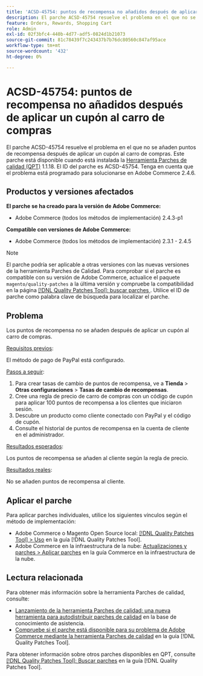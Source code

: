 ```yaml
---
title: 'ACSD-45754: puntos de recompensa no añadidos después de aplicar un cupón al carro de compras'
description: El parche ACSD-45754 resuelve el problema en el que no se añaden puntos de recompensa después de aplicar un cupón al carro de compras. Este parche está disponible cuando está instalada la [Quality Patches Tool (QPT)](https://experienceleague.adobe.com/en/docs/commerce-knowledge-base/kb/announcements/commerce-announcements/magento-quality-patches-released-new-tool-to-self-serve-quality-patches) 1.1.18. El ID del parche es ACSD-45754. Tenga en cuenta que el problema está programado para solucionarse en Adobe Commerce 2.4.6.
feature: Orders, Rewards, Shopping Cart
role: Admin
exl-id: 02f3bfc4-440b-4d77-adf5-0824d1b21073
source-git-commit: 81c78439f7c243437b7b76dc80560c847af95ace
workflow-type: tm+mt
source-wordcount: '432'
ht-degree: 0%

---
```


# ACSD-45754: puntos de recompensa no añadidos después de aplicar un cupón al carro de compras

El parche ACSD-45754 resuelve el problema en el que no se añaden puntos de recompensa después de aplicar un cupón al carro de compras. Este parche está disponible cuando está instalada la [Herramienta Parches de calidad (QPT)](https://experienceleague.adobe.com/en/docs/commerce-knowledge-base/kb/announcements/commerce-announcements/magento-quality-patches-released-new-tool-to-self-serve-quality-patches) 1.1.18. El ID del parche es ACSD-45754. Tenga en cuenta que el problema está programado para solucionarse en Adobe Commerce 2.4.6.

## Productos y versiones afectados

**El parche se ha creado para la versión de Adobe Commerce:**

* Adobe Commerce (todos los métodos de implementación) 2.4.3-p1

**Compatible con versiones de Adobe Commerce:**

* Adobe Commerce (todos los métodos de implementación) 2.3.1 - 2.4.5

>[!NOTE]
>
>El parche podría ser aplicable a otras versiones con las nuevas versiones de la herramienta Parches de Calidad. Para comprobar si el parche es compatible con su versión de Adobe Commerce, actualice el paquete `magento/quality-patches` a la última versión y compruebe la compatibilidad en la página [[!DNL Quality Patches Tool]: buscar parches ](https://experienceleague.adobe.com/en/docs/commerce-knowledge-base/kb/announcements/commerce-announcements/magento-quality-patches-released-new-tool-to-self-serve-quality-patches). Utilice el ID de parche como palabra clave de búsqueda para localizar el parche.

## Problema

Los puntos de recompensa no se añaden después de aplicar un cupón al carro de compras.

<u>Requisitos previos</u>:

El método de pago de PayPal está configurado.

<u>Pasos a seguir</u>:

1. Para crear tasas de cambio de puntos de recompensa, ve a **Tienda** > **Otras configuraciones** > **Tasas de cambio de recompensas**.
1. Cree una regla de precio de carro de compras con un código de cupón para aplicar 100 puntos de recompensa a los clientes que iniciaron sesión.
1. Descubre un producto como cliente conectado con PayPal y el código de cupón.
1. Consulte el historial de puntos de recompensa en la cuenta de cliente en el administrador.

<u>Resultados esperados</u>:

Los puntos de recompensa se añaden al cliente según la regla de precio.

<u>Resultados reales</u>:

No se añaden puntos de recompensa al cliente.

## Aplicar el parche

Para aplicar parches individuales, utilice los siguientes vínculos según el método de implementación:

* Adobe Commerce o Magento Open Source local: [[!DNL Quality Patches Tool] > Uso](/help/tools/quality-patches-tool/usage.md) en la guía [!DNL Quality Patches Tool].
* Adobe Commerce en la infraestructura de la nube: [Actualizaciones y parches > Aplicar parches](https://experienceleague.adobe.com/docs/commerce-cloud-service/user-guide/develop/upgrade/apply-patches.html) en la guía Commerce en la infraestructura de la nube.

## Lectura relacionada

Para obtener más información sobre la herramienta Parches de calidad, consulte:

* [Lanzamiento de la herramienta Parches de calidad: una nueva herramienta para autodistribuir parches de calidad](https://experienceleague.adobe.com/en/docs/commerce-knowledge-base/kb/announcements/commerce-announcements/magento-quality-patches-released-new-tool-to-self-serve-quality-patches) en la base de conocimiento de asistencia.
* [Compruebe si el parche está disponible para su problema de Adobe Commerce mediante la herramienta Parches de calidad](/help/tools/quality-patches-tool/patches-available-in-qpt/check-patch-for-magento-issue-with-magento-quality-patches.md) en la guía [!DNL Quality Patches Tool].

Para obtener información sobre otros parches disponibles en QPT, consulte [[!DNL Quality Patches Tool]: Buscar parches](https://experienceleague.adobe.com/tools/commerce-quality-patches/index.html) en la guía [!DNL Quality Patches Tool].

